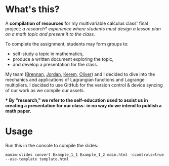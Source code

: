 # What's this?
A **compilation of resources** for my multivariable calculus class' final project: *a research† experience where students must design a lesson plan on a math topic and present it to the class*.

To complete the assignment, students may form groups to:
- self-study a topic in mathematics,
- produce a written document exploring the topic,
- and develop a presentation for the class.

My team ([Brennan](https://github.com/Brensum), [Jordan](https://github.com/Jadams06), [Kerem](https://github.com/Ottoerm7), [Oliver](https://github.com/aureliusandreas)) and I decided to dive into the mechanics and applications of Lagrangian functions and Lagrange multipliers. I decided to use GitHub for the version control & device syncing of our work as we compile our assets.

**† By "research," we refer to the self-education used to assist us in creating a presentation for our class- in no way do we intend to publish a math paper.**

# Usage
Run this in the console to compile the slides:
```console
manim-slides convert Example_1_1 Example_1_2 main.html -ccontrols=true --use-template template.html
```
